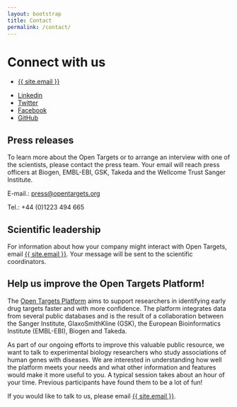 ```yaml
---
layout: bootstrap
title: Contact
permalink: /contact/
---
```


# Connect with us
<!-- email: [{{ site.email }}][email]
{% include icon-github.html username=site.github_username %}
{% include icon-twitter.html username=site.twitter_username %}
[LinkedIn][LinkedIn]
[Facebook][Facebook] -->

<ul class="footer-social-list">
    <li><a href="mailto:{{ site.email }}"><span class="fa fa-envelope"></span> {{ site.email }}</a></li>
</ul>

<ul class="footer-social-list">
    <li><a href="{{ site.linkedin }}"><span class="fa fa-linkedin"></span> <span class="hidden-xs">Linkedin</span></a></li>
    <li><a href="http://twitter.com/targetvalidate"><span class="fa fa-twitter"></span> <span class="hidden-xs">Twitter</span></a></li>
    <li><a href="{{ site.facebook }}"><span class="fa fa-facebook"></span> <span class="hidden-xs">Facebook</span></a></li>
    <li><a href="https://github.com/opentargets"><span class="fa fa-github"></span> <span class="hidden-xs">GitHub</span></a></li>
</ul>

## Press releases
To learn more about the Open Targets or to arrange an interview with one of the scientists, please contact the press team. Your email will reach press officers at Biogen, EMBL-EBI, GSK, Takeda and the Wellcome Trust Sanger Institute.

E-mail.: [press@opentargets.org](mailto:press@opentargets.org)

Tel.: +44 (0)1223 494 665

## Scientific leadership
For information about how your company might interact with Open Targets, email [{{ site.email }}](email). Your message will be sent to the scientific coordinators.

## Help us improve the Open Targets Platform!
The [Open Targets Platform](https://www.targetvalidation.org) aims to support researchers in identifying early drug targets faster and with more confidence. The platform integrates data from several public databases and is the result of a collaboration between the Sanger Institute, GlaxoSmithKline (GSK), the European Bioinformatics Institute (EMBL-EBI), Biogen and Takeda.

As part of our ongoing efforts to improve this valuable public resource, we want to talk to experimental biology researchers who study associations of human genes with diseases. We are interested in understanding how well the platform meets your needs and what other information and features would make it more useful to you. A typical session takes about an hour of your time. Previous participants have found them to be a lot of fun!

If you would like to talk to us, please email [{{ site.email }}](email).
